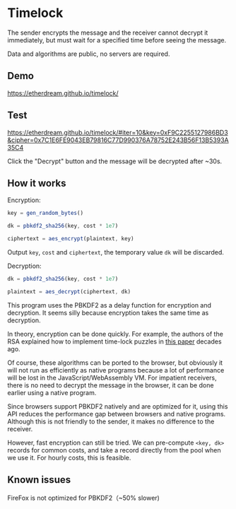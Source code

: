 # Timelock

The sender encrypts the message and the receiver cannot decrypt it immediately, but must wait for a specified time before seeing the message.

Data and algorithms are public, no servers are required.

## Demo

https://etherdream.github.io/timelock/

## Test

https://etherdream.github.io/timelock/#iter=10&key=0xF9C2255127986BD3&cipher=0x7C1E6FE9043EB79816C77D990376A78752E243B56F13B5393A35C4

Click the "Decrypt" button and the message will be decrypted after ~30s.

## How it works

Encryption:

```javascript
key = gen_random_bytes()

dk = pbkdf2_sha256(key, cost * 1e7)

ciphertext = aes_encrypt(plaintext, key)
```

Output `key`, `cost` and `ciphertext`, the temporary value `dk` will be discarded.

Decryption:

```javascript
dk = pbkdf2_sha256(key, cost * 1e7)

plaintext = aes_decrypt(ciphertext, dk)
```

This program uses the PBKDF2 as a delay function for encryption and decryption. It seems silly because encryption takes the same time as decryption.

In theory, encryption can be done quickly. For example, the authors of the RSA explained how to implement time-lock puzzles in [this paper](https://people.csail.mit.edu/rivest/pubs/RSW96.pdf) decades ago.

Of course, these algorithms can be ported to the browser, but obviously it will not run as efficiently as native programs because a lot of performance will be lost in the JavaScript/WebAssembly VM. For impatient receivers, there is no need to decrypt the message in the browser, it can be done earlier using a native program.

Since browsers support PBKDF2 natively and are optimized for it, using this API reduces the performance gap between browsers and native programs. Although this is not friendly to the sender, it makes no difference to the receiver.

However, fast encryption can still be tried. We can pre-compute `<key, dk>` records for common costs, and take a record directly from the pool when we use it. For hourly costs, this is feasible.


## Known issues

FireFox is not optimized for PBKDF2（~50% slower)
